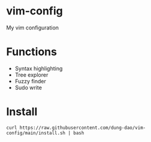 # vim-config
My vim configuration

# Functions
- Syntax highlighting
- Tree explorer
- Fuzzy finder
- Sudo write

# Install
```
curl https://raw.githubusercontent.com/dung-dao/vim-config/main/install.sh | bash
```
